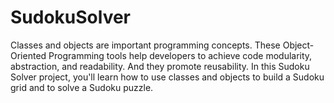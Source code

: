 # SudokuSolver
Classes and objects are important programming concepts. These Object-Oriented Programming tools help developers to achieve code modularity, abstraction, and readability. And they promote reusability.  In this Sudoku Solver project, you'll learn how to use classes and objects to build a Sudoku grid and to solve a Sudoku puzzle.
